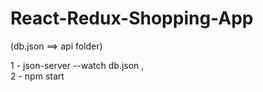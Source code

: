 # React-Redux-Shopping-App
(db.json ==> api folder)

1 - json-server --watch db.json ,  
2 - npm start
